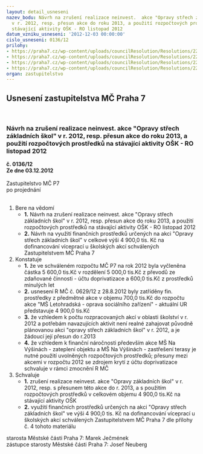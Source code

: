 ```yaml
---
layout: detail_usneseni
nazev_bodu: Návrh na zrušení realizace neinvest.  akce "Opravy střech základních škol"
  v r. 2012, resp. přesun akce do roku 2013, a použití rozpočtových prostředků na
  stávající aktivity OŠK - RO listopad 2012
datum_vzniku_usneseni: '2012-12-03 00:00:00'
cislo_usneseni: 0136/12
prilohy:
- https://praha7.cz/wp-content/uploads/councilResolution/Resolutions/22058/5-12-usnesen%c3%ad_0689.12_z_25.9.2012_v%c4%8d._p%c5%99%c3%adlohy.doc
- https://praha7.cz/wp-content/uploads/councilResolution/Resolutions/22058/5-12-usnesen%c3%ad_0629.doc
- https://praha7.cz/wp-content/uploads/councilResolution/Resolutions/22058/5-12-usnesen%c3%ad_0822.doc
- https://praha7.cz/wp-content/uploads/councilResolution/Resolutions/22058/5-12-is_52a.jpg
organ: zastupitelstvo
---
```

<div id="ucUsn_pList" class="usn">
	<span><h2>Usnesení zastupitelstva MČ Praha 7 </h2>
<br></span><div class="standBody">
<span><h3>Návrh na zrušení realizace neinvest.  akce "Opravy střech základních škol" v r. 2012, resp. přesun akce do roku 2013, a použití rozpočtových prostředků na stávající aktivity OŠK - RO listopad 2012</h3></span><div class="center">
		<strong>č. 0136/12</strong><br>
	</div>
<div class="center">
		<strong>Ze dne 03.12.2012</strong><br><br>
	</div>Zastupitelstvo MČ P7<br> po projednání<br><br><ol>
<li>Bere na vědomí<ul>
<li>
<strong>1.</strong> Návrh na zrušení realizace neinvest.  akce "Opravy střech základních škol" v r. 2012, resp. přesun akce do roku 2013, a použití rozpočtových prostředků na stávající aktivity OŠK - RO listopad 2012</li>
<li>
<strong>2.</strong> Návrh na využití finančních prostředků určených na akci "Opravy střech základních škol" v celkové  výši 4 900,0 tis. Kč na dofinancování víceprací  u školských akcí schválených Zastupitelstvem MČ Praha 7 </li>
</ul>
</li>
<li>Konstatuje<ul>
<li>
<strong>1.</strong> že ve schváleném rozpočtu MČ P7 na rok 2012 byla vyčleněna částka 5 600,0 tis.Kč v rozdělení 5 000,0 tis.Kč z převodů ze zdaňované činnosti - účtu doprivatizace a 600,0 tis.Kč z prostředků minulých let</li>
<li>
<strong>2.</strong> usnesení R MČ č. 0629/12 z 28.8.2012 byly zatříděny fin. prostředky z předmětné akce v objemu 700,0 tis.Kč do rozpočtu akce "MŠ Letohradská - oprava sociálního zařízení" - aktuální UR představuje 4 900,0 tis.Kč</li>
<li>
<strong>3.</strong> že vzhledem k počtu rozpracovaných akcí v oblasti školství v r. 2012 a potřebám navazujících aktivit  není realné zahajovat původně plánovanou akci "opravy střech základních škol" v r. 2012, a je žádoucí její přesun do r.2013</li>
<li>
<strong>4.</strong> že vzhledem k finanční náročnosti především akce MŠ Na Výšinách - zateplení objektu a MŠ Na Výšinách - zastřešení terasy je nutné použití uvolněných rozpočtových prostředků; přesuny mezi akcemi v rozpočtu 2012 se zdrojem krytí z účtu doprivatizace schvaluje v rámci zmocnění R MČ </li>
</ul>
</li>
<li>Schvaluje<ul>
<li>
<strong>1.</strong> zrušení realizace neinvest. akce "Opravy základních škol" v r. 2012, resp.  s přesunem této akce do r. 2013, a s použitím rozpočtových prostředků  v celkovém  objemu  4 900,0 tis.Kč na stávající aktivity OŠK</li>
<li>
<strong>2.</strong> využití finančních prostředků určených na akci "Opravy střech základních škol" ve výši 4 900,0 tis. Kč na dofinancování víceprací u školských akcí schválených Zastupitelstvem MČ Praha 7 dle přílohy č. 4 tohoto materiálu</li>
</ul>
</li>
</ol>starosta Městské části Praha 7: Marek Ječmének<br>zástupce starosty Městské části Praha 7: Josef Neuberg
</div>
</div>